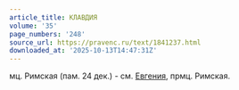 ```yaml
---
article_title: КЛАВДИЯ
volume: '35'
page_numbers: '248'
source_url: https://pravenc.ru/text/1841237.html
downloaded_at: '2025-10-13T14:47:31Z'
---
```


мц. Римская (пам. 24 дек.) - см. [Евгения](https://pravenc.ru/text/Евгений.html), прмц. Римская.
